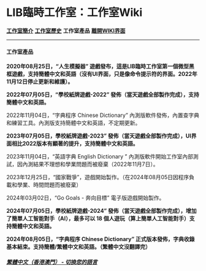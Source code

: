 # LIB臨時工作室：工作室Wiki 
 
**[工作室簡介](wiki-index)** **[工作室歷史](history)** **工作室產品** **[離開WIKI界面](https://libps.github.io/zh-hkmo/About_us)**

------------

#### 工作室產品
**2020年08月25日，“人生模擬器” 遊戲發布，這是LIB臨時工作室第一個微型黑框遊戲，支持簡體中文和英語（沒有UI界面，只是像命令提示符的界面。2022年11月12日停止更新和維護）。**

**2022年07月05日，“學校紙牌遊戲-2022” 發佈（當天遊戲全部製作完成），支持簡體中文和英語。**

2022年11月04日，“字典程序 Chinese Dictionary” 內測版軟件發佈，內置查字典和練習工具。內測版支持簡體中文和英語，不定期更新。

**2023年07月05日，學校紙牌遊戲-2023” 發佈（當天遊戲全部製作完成），UI界面相比2022版本有顯著的提升，支持簡體中文和英語。**

2023年11月04日，“英語字典 English Dictionary ” 內測版軟件開始工作室內部測試，因內測結果不理想和學業問題而被廢棄（2022年11月7日）。

2023年12月25日，“國家戰爭”，遊戲開始製作。（在2024年08月05日因程序負載和學業、時間問題而被廢棄）

2024年03月02日，“Go Goals - 奔向目標” 電子版遊戲開始製作。

**2024年07月05日，學校紙牌遊戲-2024” 發佈（當天遊戲全部製作完成），增加了簡單人工智能對手（AI），最多可以 18 個人遊玩（算上簡單人工智能對手）支持簡體中文和英語。**

**2024年08月05日，“字典程序 Chinese Dictionary” 正式版本發佈，字典收錄基本結束。支持簡體/繁體中文和英語。（繁體中文沒翻譯完）**

##### [繁體中文（香港澳門） - 切換您的語言](https://libps.github.io/index)